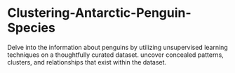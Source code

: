 # Clustering-Antarctic-Penguin-Species
Delve into the information about penguins by utilizing unsupervised learning techniques on a thoughtfully curated dataset. uncover concealed patterns, clusters, and relationships that exist within the dataset.

